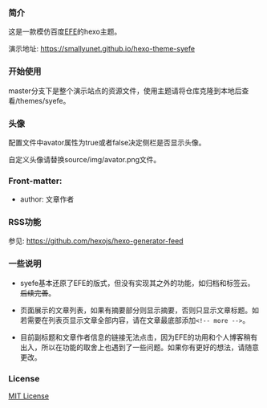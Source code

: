 
### 简介

这是一款模仿百度[EFE](http://efe.baidu.com)的hexo主题。

演示地址: https://smallyunet.github.io/hexo-theme-syefe 

### 开始使用

master分支下是整个演示站点的资源文件，使用主题请将仓库克隆到本地后查看/themes/syefe。

### 头像

配置文件中avator属性为true或者false决定侧栏是否显示头像。

自定义头像请替换source/img/avator.png文件。

### Front-matter:

  - author: 文章作者

### RSS功能

参见: https://github.com/hexojs/hexo-generator-feed

### 一些说明

- syefe基本还原了EFE的版式，但没有实现其之外的功能，如归档和标签云。~~后续完善~~。

- 页面展示的文章列表，如果有摘要部分则显示摘要，否则只显示文章标题。如若需要在列表页显示文章全部内容，请在文章最底部添加`<!-- more -->`。

- 目前副标题和文章作者信息的链接无法点击，因为EFE的功用和个人博客稍有出入，所以在功能的取舍上也遇到了一些问题。如果你有更好的想法，请随意更改。

### License

[MIT License](https://opensource.org/licenses/MIT)

<!-- more -->